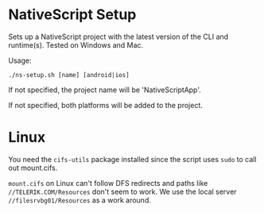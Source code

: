 # NativeScript Setup

Sets up a NativeScript project with the latest version of the CLI and runtime(s). Tested on Windows and Mac.

Usage: 
```shell
./ns-setup.sh [name] [android|ios]
```

If not specified, the project name will be 'NativeScriptApp'.

If not specified, both platforms will be added to the project.

# Linux

You need the `cifs-utils` package installed since the script uses `sudo` to call out mount.cifs.

`mount.cifs` on Linux can't follow DFS redirects and paths like `//TELERIK.COM/Resources` don't seem to work. We use the local server `//filesrvbg01/Resources` as a work around.
